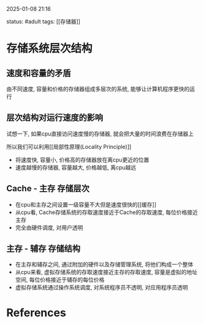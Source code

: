2025-01-08    21:16

status: #adult 
tags: [[存储器]]


# 存储系统层次结构

## 速度和容量的矛盾

由不同速度, 容量和价格的存储器组成多层次的系统, 能够让计算机程序更快的运行

## 层次结构对运行速度的影响
试想一下, 如果cpu直接访问速度慢的存储器, 就会把大量的时间浪费在存储器上

所以我们可以利用[[局部性原理(Locality Principle)]]
- 将速度快, 容量小, 价格高的存储器放在离cpu更近的位置
- 速度越慢的存储器, 容量越大, 价格越低, 离cpu越远

## Cache - 主存 存储层次

- 在cpu和主存之间设置一级容量不大但是速度很快的[[缓存]]
- 从cpu看, Cache存储系统的存取速度接近于Cache的存取速度, 每位价格接近主存
- 完全由硬件调度, 对用户透明

## 主存 - 辅存 存储结构

- 在主存和辅存之间, 通过附加的硬件以及存储管理系统, 将他们构成一个整体
- 从cpu来看, 虚拟存储系统的存取速度接近主存的存取速度, 容量是虚拟的地址空间, 每位价格接近于辅存的每位价格
- 虚拟存储系统通过操作系统调度, 对系统程序员不透明, 对应用程序员透明

# References
